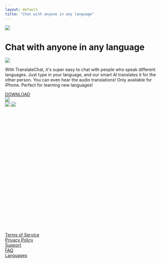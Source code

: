 ```yaml
---
layout: default
title: "Chat with anyone in any language"
---
```


<div class="hidden col-span-2 row-span-2 items-end lg:flex">
    <img src="{{ "/assets/images/man-left.png" | relative_url }}" srcset="{{ "/assets/images/man-left.png" | relative_url }} 1x, {{ "/assets/images/man-left@2x.png" | relative_url }} 2x" class="mx-auto">
</div>

<div class="col-span-4 pb-10">
    <h1 class="text-4xl p-5 pt-8 lg:p-0 text-slate-700 font-serif max-w-md mx-auto">Chat with anyone in any language</h1>
    <img src="{{ "/assets/images/two-ppl.png" | relative_url }}" srcset="{{ "/assets/images/two-ppl.png" | relative_url }} 1x, {{ "/assets/images/two-ppl@2x.png" | relative_url }} 2x" class="lg:hidden mx-auto w-50">
    <p class="text-lg p-5 text-slate-700 max-w-lg mx-auto pb-10">
    With TranslateChat, it's super easy to chat with people who speak different languages. Just type in your language, and our smart AI translates it for the other person. You can even hear the audio translations! Only available for iPhone. Perfect for learning new languages!
    </p>        
    <a target="_blank" href="https://apps.apple.com/us/app/ai-translatechat/id6448480426" class="bg-amber-400 text-black rounded-lg py-3 px-6 font-semibold text-xl">DOWNLOAD</a>
</div>

<div class="hidden col-span-2 row-span-2 items-end lg:flex">
<img src="{{ "/assets/images/woman-right.png" | relative_url }}" srcset="{{ "/assets/images/woman-right.png" | relative_url }} 1x, {{ "/assets/images/woman-right@2x.png" | relative_url }} 2x" class="mx-auto">
</div>

<div class="col-span-4 overflow-hidden" style="min-height:430px;">
    <img src="{{ "/assets/images/screenshot-iphone.png" | relative_url }}" srcset="{{ "/assets/images/screenshot-iphone.png" | relative_url }} 1x, {{ "/assets/images/screenshot-iphone@2x.png" | relative_url }} 2x" class="mx-auto lg:hidden p-5">
    <img src="{{ "/assets/images/screenshot-iphone-top.png" | relative_url }}" srcset="{{ "/assets/images/screenshot-iphone-top.png" | relative_url }} 1x, {{ "/assets/images/screenshot-iphone-top@2x.png" | relative_url }} 2x" class="mx-auto hidden lg:block">
</div>

<div class="col-span-4 lg:col-span-2 p-4 bg-slate-100">
<a href="{{ "/terms" | relative_url }}" class="text-slate-500 text-sm font-semibold">Terms of Service</a>
</div>
<div class="col-span-4 lg:col-span-1 p-4 bg-slate-100">
<a href="{{ "/privacy" | relative_url }}" class="text-slate-500 text-sm font-semibold">Privacy Policy</a>
</div>
<div class="col-span-4 lg:col-span-2 p-4 bg-slate-100">
<a href="{{ "/support" | relative_url }}" class="text-slate-500 text-sm font-semibold">Support</a>
</div>
<div class="col-span-4 lg:col-span-1 p-4 bg-slate-100">
<a href="{{ "/faq" | relative_url }}" class="text-slate-500 text-sm font-semibold">FAQ</a>
</div>
<div class="col-span-4 lg:col-span-2 p-4 bg-slate-100">
<a href="{{ "/languages" | relative_url }}" class="text-slate-500 text-sm font-semibold">Languages</a>
</div>
